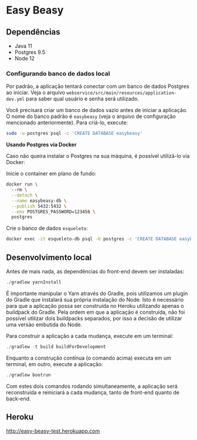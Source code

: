 # Easy Beasy

## Dependências

- Java 11
- Postgres 9.5
- Node 12

### Configurando banco de dados local

Por padrão, a aplicação tentará conectar com um banco de dados Postgres ao iniciar. Veja o arquivo `webservice/src/main/resources/application-dev.yml` para saber qual usuário e senha será utilizado. 

Você precisará criar um banco de dados vazio antes de iniciar a aplicação. O nome do banco padrão é `easybeasy` (veja o arquivo de configuração mencionado anteriormente). Para criá-lo, execute:

```bash
sudo -u postgres psql -c 'CREATE DATABASE easybeasy'
```

__Usando Postgres via Docker__

Caso não queira instalar o Postgres na sua máquina, é possível utilizá-lo via Docker:

Inicie o container em plano de fundo:

```bash
docker run \ 
  --rm \
  --detach \
  --name easybeasy-db \
  --publish 5432:5432 \
  --env POSTGRES_PASSWORD=123456 \
  postgres
```

Crie o banco de dados `esqueleto`:

```bash
docker exec -it esqueleto-db psql -U postgres -c 'CREATE DATABASE easybeasy'
```

## Desenvolvimento local

Antes de mais nada, as dependências do front-end devem ser instaladas:

```java
./gradlew yarnInstall
```

É importante manipular o Yarn através do Gradle, pois utilizamos um plugin do Gradle que instalará sua própria instalação do Node. Isto é
necessário para que a aplicação possa ser construída no Heroku utilizando apenas o buildpack do Gradle. Pela ordem em que a aplicação é
construída, não foi possível utilizar dois buildpacks separados, por isso a decisão de utilizar uma versão embutida do Node.

Para construir a aplicação a cada mudança, execute em um terminal:

```java
./gradlew -t build buildForDevelopment
```

Enquanto a construção contínua (o comando acima) executa em um terminal, em outro, execute a aplicação:

```java
./gradlew bootrun
```

Com estes dois comandos rodando simultaneamente, a aplicação será reconstruída e reiniciará a cada mudança, tanto de front-end quanto de back-end.

## Heroku 

http://easy-beasy-test.herokuapp.com
